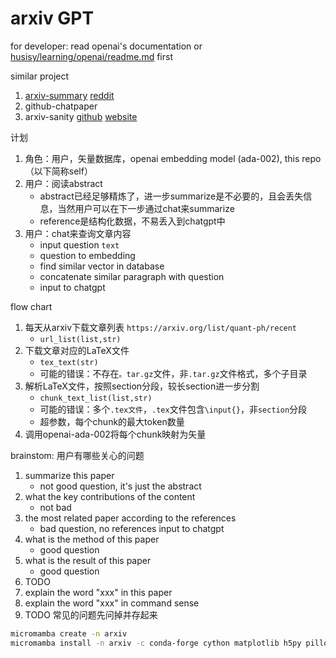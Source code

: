 # arxiv GPT

for developer: read openai's documentation or [husisy/learning/openai/readme.md](https://github.com/husisy/learning/tree/master/python/openai) first

similar project

1. [arxiv-summary](https://www.arxiv-summary.com) [reddit](https://www.reddit.com/r/MachineLearning/comments/10cgm8d/p_i_built_arxivsummarycom_a_list_of_gpt3/)
2. github-chatpaper
3. arxiv-sanity [github](https://github.com/karpathy/arxiv-sanity-lite) [website](https://arxiv-sanity-lite.com/)

计划

1. 角色：用户，矢量数据库，openai embedding model (ada-002), this repo（以下简称self）
2. 用户：阅读abstract
   * abstract已经足够精炼了，进一步summarize是不必要的，且会丢失信息，当然用户可以在下一步通过chat来summarize
   * reference是结构化数据，不易丢入到chatgpt中
3. 用户：chat来查询文章内容
   * input question `text`
   * question to embedding
   * find similar vector in database
   * concatenate similar paragraph with question
   * input to chatgpt

flow chart

1. 每天从arxiv下载文章列表 `https://arxiv.org/list/quant-ph/recent`
   * `url_list(list,str)`
2. 下载文章对应的LaTeX文件
   * `tex_text(str)`
   * 可能的错误：不存在`。tar.gz`文件，非`.tar.gz`文件格式，多个子目录
3. 解析LaTeX文件，按照section分段，较长section进一步分割
   * `chunk_text_list(list,str)`
   * 可能的错误：多个`.tex文件`，`.tex`文件包含`\input{}`，非`section`分段
   * 超参数，每个chunk的最大token数量
4. 调用openai-ada-002将每个chunk映射为矢量

brainstom: 用户有哪些关心的问题

1. summarize this paper
   * not good question, it's just the abstract
2. what the key contributions of the content
   * not bad
3. the most related paper according to the references
   * bad question, no references input to chatgpt
4. what is the method of this paper
   * good question
5. what is the result of this paper
   * good question
6. TODO
7. explain the word "xxx" in this paper
8. explain the word "xxx" in command sense
9. TODO 常见的问题先问掉并存起来

```bash
micromamba create -n arxiv
micromamba install -n arxiv -c conda-forge cython matplotlib h5py pillow protobuf scipy requests tqdm flask ipython openai python-dotenv tiktoken lxml tqdm pdfminer.six
```
